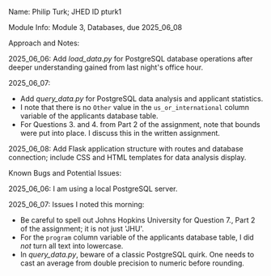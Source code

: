 Name: Philip Turk; JHED ID pturk1

Module Info: Module 3, Databases, due 2025_06_08

Approach and Notes:

2025_06_06: Add *load_data.py* for PostgreSQL database operations after deeper understanding gained from last night's office hour.

2025_06_07: 
- Add *query_data.py* for PostgreSQL data analysis and applicant statistics.
- I note that there is no `Other` value in the `us_or_international` column variable of the applicants database table.
- For Questions 3. and 4. from Part 2 of the assignment, note that bounds were put into place. I discuss this in the written assignment. 

2025_06_08: Add Flask application structure with routes and database connection; include CSS and HTML templates for data analysis display. 

Known Bugs and Potential Issues:

2025_06_06: I am using a local PostgreSQL server.

2025_06_07: Issues I noted this morning:
- Be careful to spell out Johns Hopkins University for Question 7., Part 2 of the assignment; it is not just 'JHU'.
- For the `program` column variable of the applicants database table, I did *not* turn all text into lowercase.
- In *query_data.py*, beware of a classic PostgreSQL quirk. One needs to cast an average from double precision to numeric before rounding.
 
